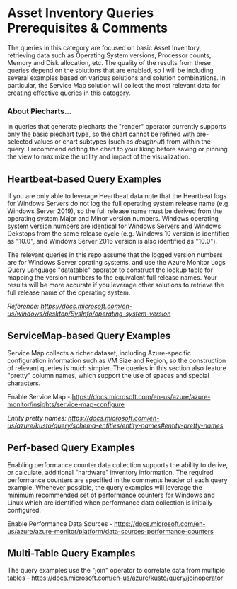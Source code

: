 # Asset Inventory Queries Prerequisites & Comments

The queries in this category are focused on basic Asset Inventory, retrieving data such as Operating System versions, Processor counts, Memory and Disk allocation, etc. The quality of the results from these queries depend on the solutions that are enabled, so I will be including several examples based on various solutions and solution combinations. In particular, the Service Map solution will collect the most relevant data for creating effective queries in this category.

### About Piecharts...

In queries that generate piecharts the "render" operator currently supports only the basic piechart type, so the chart cannot be refined with pre-selected values or chart subtypes (such as *doughnut*) from within the query. I recommend editing the chart to your liking before saving or pinning the view to maximize the utility and impact of the visualization.

## Heartbeat-based Query Examples

If you are only able to leverage Heartbeat data note that the Heartbeat logs for Windows Servers do not log the full operating system release name (e.g. Windows Server 2019), so the full release name must be derived from the operating system Major and Minor version numbers. Windows operating system version numbers are identical for Windows Servers and Windows Dekstops from the same release cycle (e.g. Windows 10 version is identified as "10.0", and Windows Server 2016 version is also identified as "10.0").

The relevant queries in this repo assume that the logged version numbers are for Windows Server oprating systems, and use the Azure Monitor Logs Query Language "datatable" operator to construct the lookup table for mapping the version numbers to the equivalent full release names. Your results will be more accurate if you leverage other solutions to retrieve the full release name of the operating system.

*Reference: <https://docs.microsoft.com/en-us/windows/desktop/SysInfo/operating-system-version>*

## ServiceMap-based Query Examples

Service Map collects a richer dataset, including Azure-specific configuration information such as VM Size and Region, so the construction of relevant queries is much simpler. The queries in this section also feature "pretty" column names, which support the use of spaces and special characters.

Enable Service Map - <https://docs.microsoft.com/en-us/azure/azure-monitor/insights/service-map-configure>

*Entity pretty names: <https://docs.microsoft.com/en-us/azure/kusto/query/schema-entities/entity-names#entity-pretty-names>*

## Perf-based Query Examples

Enabling performance counter data collection supports the ability to derive, or calculate, additional "hardware" inventory information. The required performance counters are specified in the comments header of each query example. Whenever possible, the query examples will leverage the minimum recommended set of performance counters for Windows and Linux which are identified when performance data collection is initially configured. 

Enable Performance Data Sources - <https://docs.microsoft.com/en-us/azure/azure-monitor/platform/data-sources-performance-counters>

## Multi-Table Query Examples

The query examples use the "join" operator to correlate data from multiple tables - <https://docs.microsoft.com/en-us/azure/kusto/query/joinoperator>
